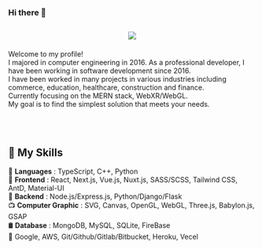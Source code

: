 ### Hi there 👋

<h2 align="center">
  <p align="center">
    <a href="https://github.com/fantasticdevking"><img src="https://readme-typing-svg.herokuapp.com/?lines=Creative,%20Passionate%20and%20Efficient%20Engineer;&center=true&width=800"></a>
  </p>
</h2>
<p>
  <!--<img src="https://github.com/fantasticdevking/fantasticdevking/blob/main/thumbnail.png" alt="thumbnail" />-->
  <p>
    Welcome to my profile!<br>
    I majored in computer engineering in 2016. As a professional developer, I have been working in software development since 2016.<br>
    I have been worked in many projects in various industries including commerce, education, healthcare, construction and finance.<br>
    Currently focusing on the MERN stack, WebXR/WebGL.<br>
    My goal is to find the simplest solution that meets your needs.<br><br>    
  </p>
</p>
<br>

## 🥇 <b>My Skills</b>
🔸 <b>Languages</b> : TypeScript, C++, Python<br>
🔸 <b>Frontend</b> : React, Next.js, Vue.js, Nuxt.js, SASS/SCSS, Tailwind CSS, AntD, Material-UI<br>
🔸 <b>Backend</b> : Node.js/Express.js, Python/Django/Flask<br>
📺 <b>Computer Graphic</b> : SVG, Canvas, OpenGL, WebGL, Three.js, Babylon.js, GSAP<br>
🛢 <b>Database</b> : MongoDB, MySQL, SQLite, FireBase<br>
🔸 Google, AWS, Git/Github/Gitlab/Bitbucket, Heroku, Vecel<br>
